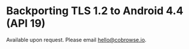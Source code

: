 # Backporting TLS 1.2 to Android 4.4 \(API 19\)

Available upon request. Please email [hello@cobrowse.io](mailto:hello@cobrowse.io). 

